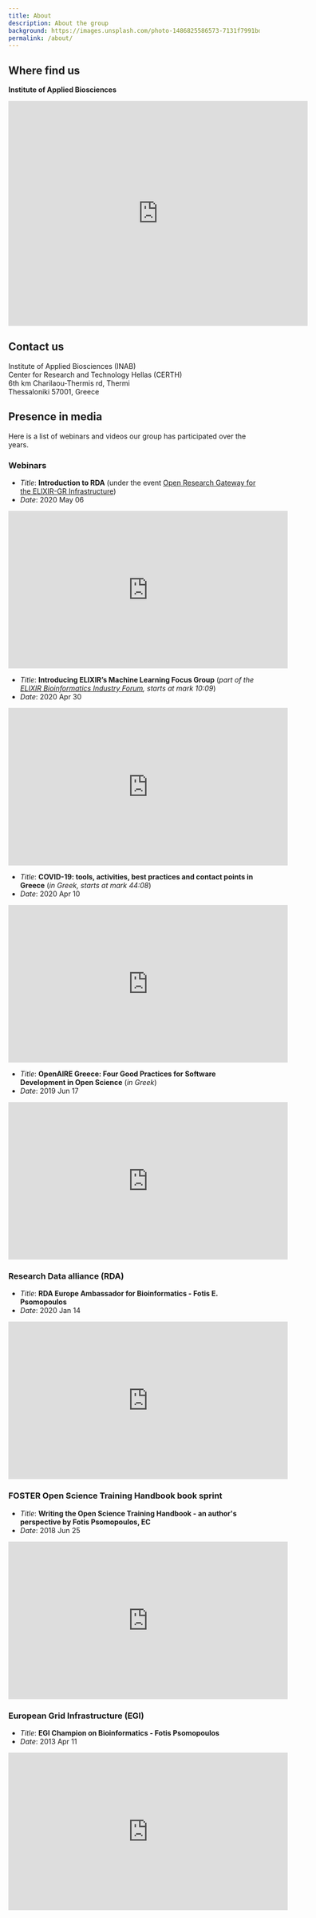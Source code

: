 ```yaml
---
title: About
description: About the group
background: https://images.unsplash.com/photo-1486825586573-7131f7991bdd?auto=format&w=2000
permalink: /about/
---
```


## Where find us

**Institute of Applied Biosciences**

<iframe src="https://www.google.com/maps/embed?pb=!1m18!1m12!1m3!1d835.2765581393193!2d22.99722677947437!3d40.567991542584174!2m3!1f0!2f0!3f0!3m2!1i1024!2i768!4f13.1!3m3!1m2!1s0x14a83ff99ae0d15b%3A0x13295e11bafef55b!2sInstitute%20of%20Applied%20Biosciences!5e0!3m2!1sen!2sgr!4v1602080025984!5m2!1sen!2sgr" width="600" height="450" frameborder="0" style="border:0;" allowfullscreen="" aria-hidden="false" tabindex="0"></iframe>

## Contact us

Institute of Applied Biosciences (INAB)<br>
Center for Research and Technology Hellas (CERTH)<br>
6th km Charilaou-Thermis rd, Thermi<br>
Thessaloniki 57001, Greece

## Presence in media

Here is a list of webinars and videos our group has participated over the years.

### Webinars

- _Title_: **Introduction to RDA** (under the event [Open Research Gateway for the ELIXIR-GR Infrastructure](https://www.openaire.eu/item/open-research-gateway-for-the-elixir-gr-infrastructure))
- _Date_: 2020 May 06

<iframe width="560" height="315" src="https://www.youtube-nocookie.com/embed/GbNGo53Bn_U" frameborder="0" allow="accelerometer; autoplay; encrypted-media; gyroscope; picture-in-picture" allowfullscreen></iframe>


- _Title_: **Introducing ELIXIR’s Machine Learning Focus Group** (_part of the [ELIXIR Bioinformatics Industry Forum](https://elixir-europe.org/news/elixir-bioinformatics-industry-forum-goes-virtual), starts at mark 10:09_)
- _Date_: 2020 Apr 30

<iframe width="560" height="315" src="https://www.youtube-nocookie.com/embed/U75nMVwUqOA?start=609" frameborder="0" allow="accelerometer; autoplay; encrypted-media; gyroscope; picture-in-picture" allowfullscreen></iframe>


- _Title_: **COVID-19: tools, activities, best practices and contact points in Greece** (_in Greek, starts at mark 44:08_)
- _Date_: 2020 Apr 10

<iframe width="560" height="315" src="https://www.youtube-nocookie.com/embed/w4LrSGona2I?start=2645" frameborder="0" allow="accelerometer; autoplay; encrypted-media; gyroscope; picture-in-picture" allowfullscreen></iframe>

- _Title_: **OpenAIRE Greece: Four Good Practices for Software Development in Open Science** (_in Greek_)
- _Date_: 2019 Jun 17

<iframe width="560" height="315" src="https://www.youtube-nocookie.com/embed/R8sZ_Na5Wr8" frameborder="0" allow="accelerometer; autoplay; encrypted-media; gyroscope; picture-in-picture" allowfullscreen></iframe>

<br/>

### Research Data alliance (RDA)

- _Title_: **RDA Europe Ambassador for Bioinformatics - Fotis E. Psomopoulos**
- _Date_: 2020 Jan 14

<iframe width="560" height="315" src="https://www.youtube-nocookie.com/embed/l6NwYOMLkzk" frameborder="0" allow="accelerometer; autoplay; encrypted-media; gyroscope; picture-in-picture" allowfullscreen></iframe>

<br/>

### FOSTER Open Science Training Handbook book sprint

- _Title_: **Writing the Open Science Training Handbook - an author's perspective by Fotis Psomopoulos, EC**
- _Date_: 2018 Jun 25

<iframe width="560" height="315" src="https://www.youtube-nocookie.com/embed/_uNxt3rUlSY" frameborder="0" allow="accelerometer; autoplay; encrypted-media; gyroscope; picture-in-picture" allowfullscreen></iframe>

<br/>

### European Grid Infrastructure (EGI)

- _Title_: **EGI Champion on Bioinformatics - Fotis Psomopoulos**
- _Date_: 2013 Apr 11

<iframe width="560" height="315" src="https://www.youtube-nocookie.com/embed/c5kz-aesw6c" frameborder="0" allow="accelerometer; autoplay; encrypted-media; gyroscope; picture-in-picture" allowfullscreen></iframe>

<br/>
